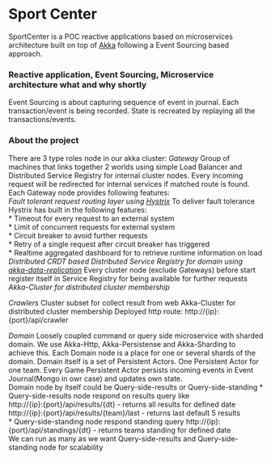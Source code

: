Sport Center
================
SportCenter is a POC reactive applications based on microservices architecture built on top of [Akka](akka.io) following a Event Sourcing based approach.

### Reactive application, Event Sourcing, Microservice architecture what and why shortly ###

Event Sourcing is about capturing sequence of event in journal. Each transaction/event is being recorded. State is recreated by replaying all the transactions/events.

### About the project ###
There are 3 type roles node in our akka cluster:
  _Gateway_   Group of machines that links together 2 worlds using simple Load Balancer and Distributed Service Registry for internal cluster nodes. Every incoming request will be redirected for internal services if matched route is found. Each Gateway node provides following features:               
             _Fault tolerant request routing layer using [Hystrix]( http://hystrix.github.com)_
                 To deliver fault tolerance Hystrix has built in the following features:             
                  * Timeout for every request to an external system             
                  * Limit of concurrent requests for external system             
                  * Circuit breaker to avoid further requests             
                  * Retry of a single request after circuit breaker has triggered             
                  * Realtime aggregated dashboard for to retrieve runtime information on load
             _Distributed CRDT based Distributed Service Registry for domain using [akka-data-replication](https://github.com/patriknw/akka-data-replication)_
                  Every cluster node (exclude Gateways) before start register itself in Service Registry 
                  for being available for further requests
             _Akka-Cluster for distributed cluster membership_                
  
  _Crawlers_ Cluster subset for collect result from web
             Akka-Cluster for distributed cluster membership
             Deployed http route: http://{ip}:{port}/api/crawler
  
  _Domain_   Loosely coupled command or query side microservice with sharded domain. 
             We use Akka-Http, Akka-Persistense and Akka-Sharding to achieve this.
             Each Domain node is a place for one or several shards of the domain. Domain itself is a set of Persistent Actors. 
             One Persistent Actor for one team. Every Game Persistent Actor persists incoming events in Event Journal(Mongo in owr case) and updates own state.                                                      
             Domain node by itself could be Query-side-results or Query-side-standing
             * Query-side-results node respond on results query like                  
                  http://{ip}:{port}/api/results/{dt} - returns all results for defined date              
                  http://{ip}:{port}/api/results/{team}/last - returns last default 5 results            
             * Query-side-standing node respond standing query 
                  http://{ip}:{port}/api/standings/{dt} - returns teams standing for defined date              
             We can run as many as we want Query-side-results and Query-side-standing node for scalability 
